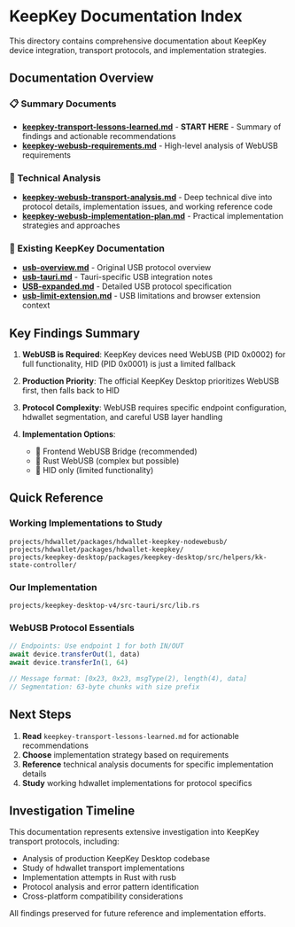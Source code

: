 # KeepKey Documentation Index

This directory contains comprehensive documentation about KeepKey device integration, transport protocols, and implementation strategies.

## Documentation Overview

### 📋 Summary Documents
- **[keepkey-transport-lessons-learned.md](keepkey-transport-lessons-learned.md)** - **START HERE** - Summary of findings and actionable recommendations
- **[keepkey-webusb-requirements.md](keepkey-webusb-requirements.md)** - High-level analysis of WebUSB requirements

### 🔧 Technical Analysis
- **[keepkey-webusb-transport-analysis.md](keepkey-webusb-transport-analysis.md)** - Deep technical dive into protocol details, implementation issues, and working reference code
- **[keepkey-webusb-implementation-plan.md](keepkey-webusb-implementation-plan.md)** - Practical implementation strategies and approaches

### 📁 Existing KeepKey Documentation
- **[usb-overview.md](keepkey/usb-overview.md)** - Original USB protocol overview
- **[usb-tauri.md](keepkey/usb-tauri.md)** - Tauri-specific USB integration notes
- **[USB-expanded.md](keepkey/USB-expanded.md)** - Detailed USB protocol specification
- **[usb-limit-extension.md](keepkey/usb-limit-extension.md)** - USB limitations and browser extension context

## Key Findings Summary

1. **WebUSB is Required**: KeepKey devices need WebUSB (PID 0x0002) for full functionality, HID (PID 0x0001) is just a limited fallback

2. **Production Priority**: The official KeepKey Desktop prioritizes WebUSB first, then falls back to HID

3. **Protocol Complexity**: WebUSB requires specific endpoint configuration, hdwallet segmentation, and careful USB layer handling

4. **Implementation Options**: 
   - 🥇 Frontend WebUSB Bridge (recommended)
   - 🥈 Rust WebUSB (complex but possible)
   - 🥉 HID only (limited functionality)

## Quick Reference

### Working Implementations to Study
```
projects/hdwallet/packages/hdwallet-keepkey-nodewebusb/
projects/hdwallet/packages/hdwallet-keepkey/
projects/keepkey-desktop/packages/keepkey-desktop/src/helpers/kk-state-controller/
```

### Our Implementation
```
projects/keepkey-desktop-v4/src-tauri/src/lib.rs
```

### WebUSB Protocol Essentials
```typescript
// Endpoints: Use endpoint 1 for both IN/OUT
await device.transferOut(1, data)
await device.transferIn(1, 64)

// Message format: [0x23, 0x23, msgType(2), length(4), data]
// Segmentation: 63-byte chunks with size prefix
```

## Next Steps

1. **Read** `keepkey-transport-lessons-learned.md` for actionable recommendations
2. **Choose** implementation strategy based on requirements
3. **Reference** technical analysis documents for specific implementation details
4. **Study** working hdwallet implementations for protocol specifics

## Investigation Timeline

This documentation represents extensive investigation into KeepKey transport protocols, including:
- Analysis of production KeepKey Desktop codebase
- Study of hdwallet transport implementations
- Implementation attempts in Rust with rusb
- Protocol analysis and error pattern identification
- Cross-platform compatibility considerations

All findings preserved for future reference and implementation efforts. 